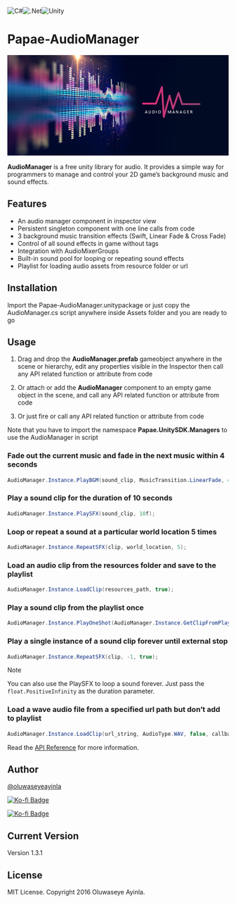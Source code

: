 
![C#](https://img.shields.io/badge/C%23-239120?style=for-the-badge&logo=csharp&logoColor=white)![.Net](https://img.shields.io/badge/.NET-512BD4?style=for-the-badge&logo=dotnet&logoColor=white)![Unity](https://img.shields.io/badge/Unity-100000?style=for-the-badge&logo=unity&logoColor=white)

# Papae-AudioManager
![AudioManager - Papae2D.AudioEngine](https://github.com/oluwaseyeayinla/oluwaseyeayinla.github.io/blob/master/papae/audio_manager/promotional_images/860-x-389.jpg)

**AudioManager** is a free unity library for audio. It provides a simple way for programmers to manage and control your 2D game’s background music and sound effects.


## Features
- An audio manager component in inspector view 
- Persistent singleton component with one line calls from code
- 3 background music transition effects (Swift, Linear Fade & Cross Fade)
- Control of all sound effects in game without tags
- Integration with AudioMixerGroups
- Built-in sound pool for looping or repeating sound effects
- Playlist for loading audio assets from resource folder or url


## Installation
Import the Papae-AudioManager.unitypackage or just copy the AudioManager.cs script anywhere inside Assets folder and you are ready to go


## Usage
1.  Drag and drop the **AudioManager.prefab** gameobject anywhere in the scene or hierarchy, edit any properties visible in the Inspector then call any API related function or attribute from code

2.  Or attach or add the **AudioManager** component to an empty game object in the scene, and call any API related function or attribute from code

3.  Or just fire or call any API related function or attribute from code

Note that you have to import the namespace **Papae.UnitySDK.Managers** to use the AudioManager in script


### Fade out the current music and fade in the next music within 4 seconds
```c#
AudioManager.Instance.PlayBGM(sound_clip, MusicTransition.LinearFade, 4f);
```

### Play a sound clip for the duration of 10 seconds
```c#
AudioManager.Instance.PlaySFX(sound_clip, 10f);
```

### Loop or repeat a sound at a particular world location 5 times
```c#
AudioManager.Instance.RepeatSFX(clip, world_location, 5);
```

### Load an audio clip from the resources folder and save to the playlist
```c#
AudioManager.Instance.LoadClip(resources_path, true);
```

### Play a sound clip from the playlist once
```c#
AudioManager.Instance.PlayOneShot(AudioManager.Instance.GetClipFromPlaylist(“clip_name”));
```

### Play a single instance of a sound clip forever until external stop
```c#
AudioManager.Instance.RepeatSFX(clip, -1, true);
```
> [!Note] 
You can also use the PlaySFX to loop a sound forever. Just pass the `float.PositiveInfinity` as the duration parameter.


### Load a wave audio file from a specified url path but don’t add to playlist
```c#
AudioManager.Instance.LoadClip(url_string, AudioType.WAV, false, callback);
```


Read the [API Reference](https://oluwaseyeayinla.github.io/papae/audio_manager/api_reference/html/annotated.html) for more information.


## Author

[@oluwaseyeayinla](https://github.com/oluwaseyeayinla) 


[![Ko-fi Badge](https://flat.badgen.net/badge/Buy%20me%20a%20coffee/Ko-fi/FF5E5B?icon=buymeacoffee)](https://ko-fi.com/oluwaseyeayinla)

[![Ko-fi Badge](https://flat.badgen.net/badge/Buy%20me%20a%20coffee/Revolut/191C1F?icon=buymeacoffee)](https://revolut.me/oluwaseyeayinla)



## Current Version
Version 1.3.1

## License
MIT License. Copyright 2016 Oluwaseye Ayinla.
